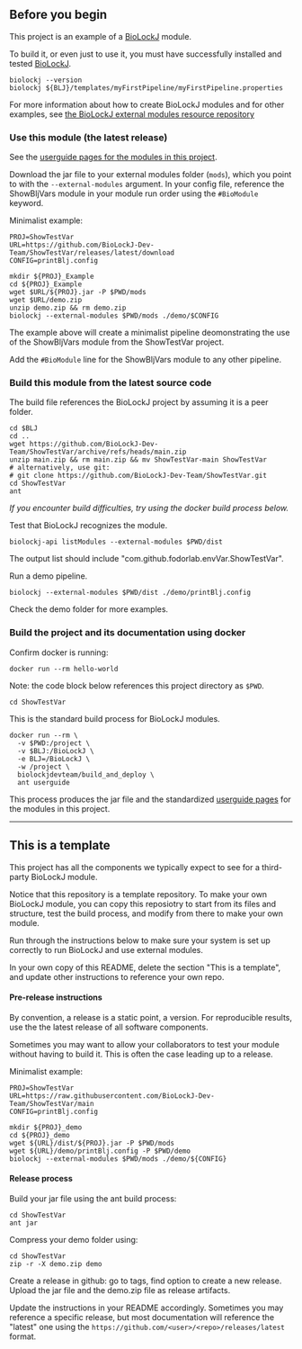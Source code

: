 
## Before you begin

This project is an example of a [BioLockJ](https://github.com/BioLockJ-Dev-Team/BioLockJ) module. 

To build it, or even just to use it, you must have successfully installed and tested [BioLockJ](https://github.com/BioLockJ-Dev-Team/BioLockJ).
```
biolockj --version
biolockj ${BLJ}/templates/myFirstPipeline/myFirstPipeline.properties
```

For more information about how to create BioLockJ modules and for other examples, see [the BioLockJ external modules resource repository](https://github.com/BioLockJ-Dev-Team/blj_ext_modules)

### Use this module (the latest release)

See the [userguide pages for the modules in this project](mkdocs/docs/index.md).

Download the jar file to your external modules folder (`mods`), which you point to with the `--external-modules` argument.  In your config file, reference the ShowBljVars module in your module run order using the `#BioModule` keyword.

Minimalist example:
```
PROJ=ShowTestVar
URL=https://github.com/BioLockJ-Dev-Team/ShowTestVar/releases/latest/download
CONFIG=printBlj.config

mkdir ${PROJ}_Example
cd ${PROJ}_Example
wget $URL/${PROJ}.jar -P $PWD/mods
wget $URL/demo.zip
unzip demo.zip && rm demo.zip 
biolockj --external-modules $PWD/mods ./demo/$CONFIG
```
The example above will create a minimalist pipeline deomonstrating the use of the ShowBljVars module from the ShowTestVar project.  

Add the `#BioModule` line for the ShowBljVars module to any other pipeline.

### Build this module from the latest source code

The build file references the BioLockJ project by assuming it is a peer folder.
```
cd $BLJ
cd ..
wget https://github.com/BioLockJ-Dev-Team/ShowTestVar/archive/refs/heads/main.zip 
unzip main.zip && rm main.zip && mv ShowTestVar-main ShowTestVar
# alternatively, use git:
# git clone https://github.com/BioLockJ-Dev-Team/ShowTestVar.git
cd ShowTestVar
ant
```

_If you encounter build difficulties, try using the docker build process below._

Test that BioLockJ recognizes the module.
```
biolockj-api listModules --external-modules $PWD/dist
```
The output list should include "com.github.fodorlab.envVar.ShowTestVar".

Run a demo pipeline.
```
biolockj --external-modules $PWD/dist ./demo/printBlj.config
```

Check the demo folder for more examples.

### Build the project and its documentation using docker
Confirm docker is running:
```
docker run --rm hello-world
```

Note: the code block below references this project directory as `$PWD`.
```
cd ShowTestVar
```

This is the standard build process for BioLockJ modules.
```
docker run --rm \
  -v $PWD:/project \
  -v $BLJ:/BioLockJ \
  -e BLJ=/BioLockJ \
  -w /project \
  biolockjdevteam/build_and_deploy \
  ant userguide
```

This process produces the jar file and the standardized [userguide pages](mkdocs/docs/index.md) for the modules in this project.

-------

## This is a template

This project has all the components we typically expect to see for a third-party BioLockJ module.

Notice that this repository is a template repository. To make your own BioLockJ module, you can copy this reposiotry to start from its files and structure, test the build process, and modify from there to make your own module.  

Run through the instructions below to make sure your system is set up correctly to run BioLockJ and use external modules.  

In your own copy of this README, delete the section "This is a template", and update other instructions to reference your own repo.


#### Pre-release instructions

By convention, a release is a static point, a version.  For reproducible results, use the the latest release of all software components.

Sometimes you may want to allow your collaborators to test your module without having to build it.  This is often the case leading up to a release.

Minimalist example:
```
PROJ=ShowTestVar
URL=https://raw.githubusercontent.com/BioLockJ-Dev-Team/ShowTestVar/main
CONFIG=printBlj.config

mkdir ${PROJ}_demo
cd ${PROJ}_demo
wget ${URL}/dist/${PROJ}.jar -P $PWD/mods
wget ${URL}/demo/printBlj.config -P $PWD/demo
biolockj --external-modules $PWD/mods ./demo/${CONFIG}
```

#### Release process

Build your jar file using the ant build process:
```
cd ShowTestVar
ant jar
```

Compress your demo folder using:
```
cd ShowTestVar
zip -r -X demo.zip demo
```

Create a release in github: go to tags, find option to create a new release.  
Upload the jar file and the demo.zip file as release artifacts.

Update the instructions in your README accordingly.
Sometimes you may reference a specific release, but most documentation will reference the "latest" one using the `https://github.com/<user>/<repo>/releases/latest` format.
